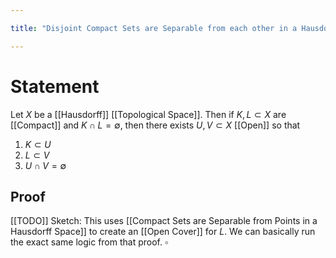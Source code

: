 ```yaml
---

title: "Disjoint Compact Sets are Separable from each other in a Hausdorff Space"

---
```

# Statement
Let $X$ be a [[Hausdorff]] [[Topological Space]]. Then if $K, L \subset X$ are [[Compact]] and $K \cap L = \emptyset$, then there exists $U, V \subset X$ [[Open]] so that
1. $K \subset U$
2. $L \subset V$ 
3. $U \cap V = \emptyset$

## Proof
[[TODO]]
Sketch: This uses [[Compact Sets are Separable from Points in a Hausdorff Space]] to create an [[Open Cover]] for $L$. We can basically run the exact same logic from that proof. $\square$
